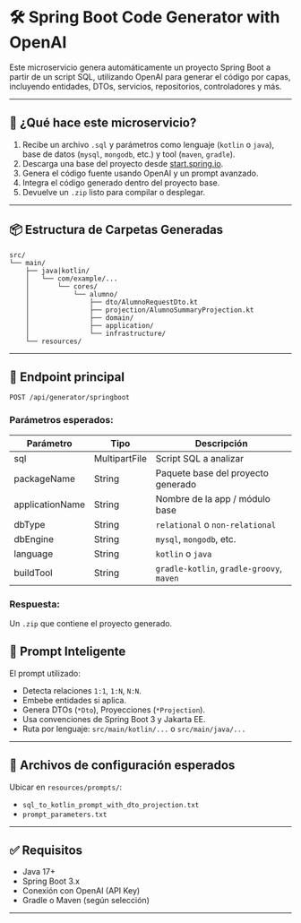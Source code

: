 
# 🛠️ Spring Boot Code Generator with OpenAI

Este microservicio genera automáticamente un proyecto Spring Boot a partir de un script SQL, utilizando OpenAI para generar el código por capas, incluyendo entidades, DTOs, servicios, repositorios, controladores y más.

---

## 🚀 ¿Qué hace este microservicio?

1. Recibe un archivo `.sql` y parámetros como lenguaje (`kotlin` o `java`), base de datos (`mysql`, `mongodb`, etc.) y tool (`maven`, `gradle`).
2. Descarga una base del proyecto desde [start.spring.io](https://start.spring.io).
3. Genera el código fuente usando OpenAI y un prompt avanzado.
4. Integra el código generado dentro del proyecto base.
5. Devuelve un `.zip` listo para compilar o desplegar.

---

## 📦 Estructura de Carpetas Generadas

```
src/
└── main/
    ├── java|kotlin/
    │   └── com/example/...
    │       └── cores/
    │           └── alumno/
    │               ├── dto/AlumnoRequestDto.kt
    │               ├── projection/AlumnoSummaryProjection.kt
    │               ├── domain/
    │               ├── application/
    │               └── infrastructure/
    └── resources/
```

---

## 🔧 Endpoint principal

`POST /api/generator/springboot`

### Parámetros esperados:

| Parámetro        | Tipo         | Descripción                                     |
|------------------|--------------|-------------------------------------------------|
| sql              | MultipartFile| Script SQL a analizar                           |
| packageName      | String       | Paquete base del proyecto generado              |
| applicationName  | String       | Nombre de la app / módulo base                  |
| dbType           | String       | `relational` o `non-relational`                |
| dbEngine         | String       | `mysql`, `mongodb`, etc.                        |
| language         | String       | `kotlin` o `java`                               |
| buildTool        | String       | `gradle-kotlin`, `gradle-groovy`, `maven`       |

### Respuesta:
Un `.zip` que contiene el proyecto generado.


## 📄 Prompt Inteligente

El prompt utilizado:
- Detecta relaciones `1:1`, `1:N`, `N:N`.
- Embebe entidades si aplica.
- Genera DTOs (`*Dto`), Proyecciones (`*Projection`).
- Usa convenciones de Spring Boot 3 y Jakarta EE.
- Ruta por lenguaje: `src/main/kotlin/...` o `src/main/java/...`

---

## 📁 Archivos de configuración esperados

Ubicar en `resources/prompts/`:

- `sql_to_kotlin_prompt_with_dto_projection.txt`
- `prompt_parameters.txt`

---

## ✅ Requisitos

- Java 17+
- Spring Boot 3.x
- Conexión con OpenAI (API Key)
- Gradle o Maven (según selección)

---

